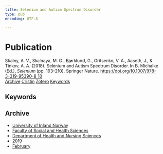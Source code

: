 ```yaml
---
title: Selenium and Autism Spectrum Disorder
type: pub
encoding: UTF-8

---
```

<h1>Publication</h1>
<article id="csl-bib-container-FBX3ZMK5" class="csl-bib-container">
  <div class="csl-bib-body"> <div class="csl-entry">Skalny, A. V., Skalnaya, M. G., Bjørklund, G., Gritsenko, V. A., Aaseth, J., &#38; Tinkov, A. A. (2018). Selenium and Autism Spectrum Disorder. In B. Michalke (Ed.), <i>Selenium</i> (pp. 193–210). Springer Nature. <a href="https://doi.org/10.1007/978-3-319-95390-8_10">https://doi.org/10.1007/978-3-319-95390-8_10</a></div> </div>
  <div class="csl-bib-buttons">
    <a href="#taxonomy-article-FBX3ZMK5" alt="archive" class="csl-bib-button">Archive</a>
    <a href="https://app.cristin.no/results/show.jsf?id=1677065" alt="Cristin" class="csl-bib-button">Cristin</a>
    <a href="http://zotero.org/groups/5881554/items/FBX3ZMK5" alt="Zotero" class="csl-bib-button">Zotero</a>
    <a href="#keywords-article-FBX3ZMK5" alt="keywords" class="csl-bib-button">Keywords</a>
  </div>
  <div id="csl-bib-meta-container-FBX3ZMK5"></div>
</article>
<div id="csl-bib-meta-FBX3ZMK5" class="csl-bib-meta">
  <article id="keywords-article-FBX3ZMK5" class="keywords-article">
    <h1>Keywords</h1>
    
  </article>
  <article id="taxonomy-article-FBX3ZMK5" class="taxonomy-article">
    <h1>Archive</h1>
    <ul>
      <li><a href="{{< params subfolder >}}en/archive/?key=3DCRN523">University of Inland Norway</a></li>
      <li><a href="{{< params subfolder >}}en/archive/?key=IDKFS3MX">Faculty of Social and Health Sciences</a></li>
      <li><a href="{{< params subfolder >}}en/archive/?key=GTV4ECMZ">Department of Health and Nursing Sciences</a></li>
      <li><a href="{{< params subfolder >}}en/archive/?key=E7THIEEM">2019</a></li>
      <li><a href="{{< params subfolder >}}en/archive/?key=K9MPWJCB">February</a></li>
    </ul>
  </article>
</div>
